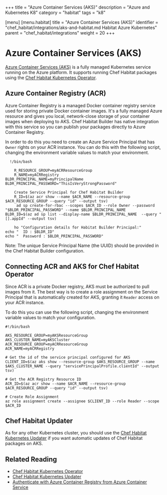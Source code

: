 +++
title = "Azure Container Services (AKS)"
description = "Azure and Kubernetes K8"
category = "habitat"
tags = "k8"

[menu]
  [menu.habitat]
    title = "Azure Container Services (AKS)"
    identifier = "chef_habitat/integrations/aks-and-habitat.md Habitat Azure Kubernetes"
    parent = "chef_habitat/integrations"
    weight = 20
+++

# <a name="aks-and-habitat" id="aks-and-habitat" data-magellan-target="aks-and-habitat">Azure Container Services (AKS)</a>

[Azure Container Services (AKS)](https://azure.microsoft.com/services/container-service/)
is a fully managed Kubernetes service running on the Azure platform. It supports running Chef Habitat
packages using the [Chef Habitat Kubernetes Operator](https://github.com/habitat-sh/habitat-operator).

## Azure Container Registry (ACR)

Azure Container Registry is a managed Docker container registry service used for storing private Docker container images. It's a fully managed Azure resource and gives you local, network-close storage of your container images when deploying to AKS. Chef Habitat Builder has native integration with this service so you can publish your packages directly to Azure Container Registry.

In order to do this you need to create an Azure Service Principal that has `Owner` rights
on your ACR instance. You can do this with the following script, changing the environment
variable values to match your environment.

```
  !/bin/bash

    R_RESOURCE_GROUP=myACRResourceGroup
    R_NAME=myACRRegistry
BLDR_PRINCIPAL_NAME=myPrincipalName
BLDR_PRINCIPAL_PASSWORD="ThisIsVeryStrongPassword"

    Create Service Principal for Chef Habitat Builder
    R_ID=$(az acr show --name $ACR_NAME --resource-group $ACR_RESOURCE_GROUP --query "id" --output tsv)
     ad sp create-for-rbac --scopes $ACR_ID --role Owner --password "$BLDR_PRINCIPAL_PASSWORD" --name $BLDR_PRINCIPAL_NAME
BLDR_ID=$(az ad sp list --display-name $BLDR_PRINCIPAL_NAME  --query "[].appId" --output tsv)

    ho "Configuration details for Habitat Builder Principal:"
echo "  ID : $BLDR_ID"
echo "  Password : $BLDR_PRINCIPAL_PASSWORD"
```

Note: The unique Service Principal Name (the UUID) should be provided in the Chef Habitat Builder
configuration.

## Connecting ACR and AKS for Chef Habitat Operator

Since ACR is a private Docker registry, AKS must be authorized to pull images from it. The best way is to
create a role assignment on the Service Principal that is automatically created for AKS, granting it
`Reader` access on your ACR instance.

To do this you can use the following script, changing the environment variable values to match your configuration.

```
#!/bin/bash

AKS_RESOURCE_GROUP=myAKSResourceGroup
AKS_CLUSTER_NAME=myAKSCluster
ACR_RESOURCE_GROUP=myACRResourceGroup
ACR_NAME=myACRRegistry

# Get the id of the service principal configured for AKS
CLIENT_ID=$(az aks show --resource-group $AKS_RESOURCE_GROUP --name $AKS_CLUSTER_NAME --query "servicePrincipalProfile.clientId" --output tsv)

# Get the ACR Registry Resource ID
ACR_ID=$(az acr show --name $ACR_NAME --resource-group $ACR_RESOURCE_GROUP --query "id" --output tsv)

# Create Role Assignment
az role assignment create --assignee $CLIENT_ID --role Reader --scope $ACR_ID
```

## Chef Habitat Updater
As for any other Kubernetes cluster, you should use the [Chef Habitat Kubernetes Updater](https://github.com/habitat-sh/habitat-updater) if you want automatic updates
of Chef Habitat packages on AKS.

## Related Reading

* [Chef Habitat Kubernetes Operator](https://github.com/habitat-sh/habitat-operator)
* [Chef Habitat Kubernetes Updater](https://github.com/habitat-sh/habitat-updater)
* [Authenticate with Azure Container Registry from Azure Container Service](https://docs.microsoft.com/azure/container-registry/container-registry-auth-aks#grant-aks-access-to-acr)
